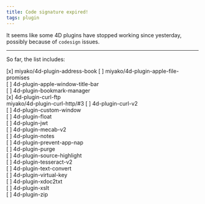 ```yaml
---
title: Code signature expired!
tags: plugin
---
```


It seems like some 4D plugins have stopped working since yesterday, possibly because of ``codesign`` issues.

<!--more-->

---

So far, the list includes:

[x] miyako/4d-plugin-address-book 
[ ] miyako/4d-plugin-apple-file-promises   
[ ] 4d-plugin-apple-window-title-bar  
[ ] 4d-plugin-bookmark-manager  
[x] 4d-plugin-curl-ftp  
miyako/4d-plugin-curl-http/#3 
[ ] 4d-plugin-curl-v2  
[ ] 4d-plugin-custom-window  
[ ] 4d-plugin-float  
[ ] 4d-plugin-jwt  
[ ] 4d-plugin-mecab-v2  
[ ] 4d-plugin-notes  
[ ] 4d-plugin-prevent-app-nap  
[ ] 4d-plugin-purge  
[ ] 4d-plugin-source-highlight  
[ ] 4d-plugin-tesseract-v2  
[ ] 4d-plugin-text-convert  
[ ] 4d-plugin-virtual-key  
[ ] 4d-plugin-xdoc2txt  
[ ] 4d-plugin-xslt  
[ ] 4d-plugin-zip  
